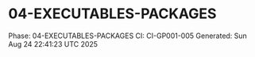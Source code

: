 # 04-EXECUTABLES-PACKAGES
Phase: 04-EXECUTABLES-PACKAGES
CI: CI-GP001-005
Generated: Sun Aug 24 22:41:23 UTC 2025
